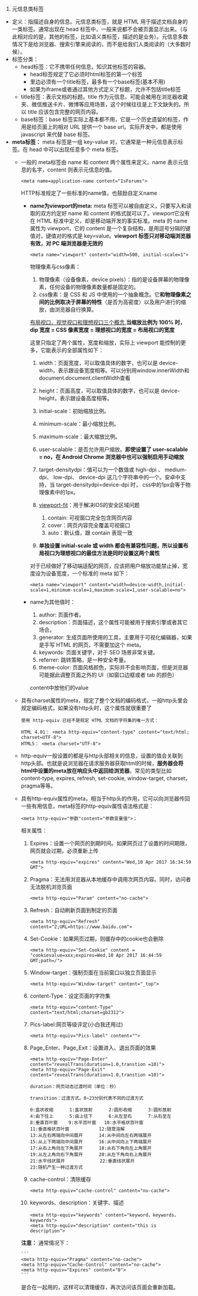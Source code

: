 1. 元信息类标签

  * 定义：指描述自身的信息。元信息类标签，就是 HTML 用于描述文档自身的一类标签。通常出现在 head 标签中，一般来说都不会被页面显示出来。（与此相对应的是，其他的标签，比如语义类标签，描述的是业务）。元信息多数情况下是给浏览器、搜索引擎来阅读的，而不是给我们人类阅读的（大多数时候）。
  * 标签分类：
    * head标签：它不携带任何信息，知识其他标签的容器。
      * head标签规定了它必须时html标签的第一个标签
      * 里边必须有一个title标签，最多有一个base标签(基本不用)
      * 如果为iframe或者通过其他方式定义了标题，允许不包括title标签
    * title标签：表示文档的标题。title 作为元信息，可能会被用在浏览器收藏夹、微信推送卡片、微博等应用场景，这个时候往往是上下文缺失的。所以 title 应该包含完整的网页内容。
    * base标签：base 标签实际上基本都不用，它是一个历史遗留的标签，作用是给页面上的相对 URL 提供一个 base url。实际开发中，都是使用 javascript 来代替 base 标签。
  * **meta标签：** meta 标签是一组 key-value 对，它通常是一种元信息表示标签。在 head 中可以出现任意多个 meta 标签。
    * 一般的 meta标签由 name 和 content 两个属性来定义。name 表示元信息的名字，content 则表示元信息的值。

      ```
      <meta name=application-name content="IsForums">
      ```
      HTTP标准规定了一些标准的name值，也鼓励自定义name

      * **name为viewport的meta:** meta 标签可以被自由定义，只要写入和读取的双方约定好 name 和 content 的格式就可以了。viewport它没有在 HTML 标准中定义，却是移动端开发的事实标准。meta 的 name 属性为 viewport，它的 content 是一个复杂结构，是用逗号分隔的键值对，键值对的格式是 key=value。**viewport 标签只对移动端浏览器有效，对 PC 端浏览器是无效的**

        ```
        <meta name="viewport" content="width=500, initial-scale=1">
        ```

        物理像素与css像素：
        1. 物理像素（设备像素，device pixels）：指的是设备屏幕的物理像素，任何设备的物理像素数量都是固定的。
        2. css像素：是 CSS 和 JS 中使用的一个抽象概念。它**和物理像素之间的比例取决于屏幕的特性**（是否为高密度）以及用户进行的缩放，由浏览器自行换算。

        [布局视口、视觉视口和理想视口三个概念](https://juejin.cn/post/6844903687240810509),**当缩放比例为 100% 时，dip 宽度 = CSS 像素宽度 = 理想视口的宽度 = 布局视口的宽度**

        这里只指定了两个属性，宽度和缩放，实际上 viewport 能控制的更多，它能表示的全部属性如下：
        1. width：页面宽度，可以取值具体的数字，也可以是 device-width，表示跟设备宽度相等。可以分别用window.innerWidth和document.document.clientWidth查看
        2. height：页面高度，可以取值具体的数字，也可以是 device-height，表示跟设备高度相等。
        3. initial-scale：初始缩放比例。
        4. minimum-scale：最小缩放比例。
        5. maximum-scale：最大缩放比例。
        6. user-scalable：是否允许用户缩放。**即使设置了 user-scalable = no，在 Android Chrome 浏览器中也可以强制启用手动缩放**
        7. target-densitydpi：值可以为一个数值或 high-dpi 、 medium-dpi、 low-dpi、 device-dpi 这几个字符串中的一个。安卓中支持，当 target-densitydpi=device-dpi 时， css中的1px会等于物理像素中的1px。
        8. [viewport-fit](https://juejin.cn/post/6844903712268222471)：用于解决IOS的安全区域问题
           1. contain: 可视窗口完全包含网页内容
           2. cover：网页内容完全覆盖可视窗口
           3. auto：默认值，跟 contain 表现一致

        9.  **单独设置 initial-scale 或 width 都会有兼容性问题，所以设置布局视口为理想视口的最佳方法是同时设置这两个属性**

        对于已经做好了移动端适配的网页，应该把用户缩放功能禁止掉，宽度设为设备宽度，一个标准的 meta 如下：

        ```
        <meta name="viewport" content="width=device-width,initial-scale=1,minimum-scale=1,maximum-scale=1,user-scalable=no">
        ```

      * name为其他值时：

        1. author: 页面作者。
        2. description：页面描述，这个属性可能被用于搜索引擎或者其它场合。
        3. generator: 生成页面所使用的工具，主要用于可视化编辑器，如果是手写 HTML 的网页，不需要加这个 meta。
        4. keywords: 页面关键字，对于 SEO 场景非常关键。
        5. referrer: 跳转策略，是一种安全考量。
        6. theme-color: 页面风格颜色，实际并不会影响页面，但是浏览器可能据此调整页面之外的 UI（如窗口边框或者 tab 的颜色）

        content中放他们的value


    * 具有charset属性的meta，规定了整个文档的编码格式，一般http头里会规定编码格式，如果没有http头时，这个属性就很重要了

      ```
      使用 http-equiv 已经不是规定 HTML 文档的字符集的唯一方式：

      HTML 4.01： <meta http-equiv="content-type" content="text/html; charset=UTF-8">
      HTML5： <meta charset="UTF-8">
      ```
    * http-equiv一般设置的都是与http头部相关的信息，设置的值会关联到http头部。也就是说浏览器在请求服务器获取html的时候，**服务器会将html中设置的meta放在响应头中返回给浏览器**。常见的类型比如content-type, expires, refresh, set-cookie, window-target, charset， pragma等等。
    * 具有http-equiv属性的meta，相当于http头的作用，它可以向浏览器传回一些有用信息，meta标签的http-equiv属性语法格式是：

      ```
      <meta http-equiv="参数"content="参数变量值">；
      ```
      相关属性：
      1. Expires：设置一个网页的到期时间。如果网页过了设置的时间期限，网页就会过期，必须重新上传
          ```
          <meta http-equiv="expires" content="Wed,10 Apr 2017 16:34:59 GMT">
          ```

      2. Pragma：无法用浏览器从本地缓存中调用次网页内容。同时，访问者无法脱机浏览页面

          ```
          <meta http-equiv="Param" content="no-cache">
          ```

      3. Refresh：自动刷新页面到制定的页面

          ```
          <meta http-equiv="Refresh" content="2;URL=https://www.baidu.com">
          ```

      4. Set-Cookie：如果网页过期，则缓存中的cookie也会删除

          ```
          <meta http-equiv="Set-Cookie" content = "cookievalue=xxx;expires=Wed,10 Apr 2017 16:44:59 GMT;path=/">
          ```

      5. Window-target：强制页面在当前窗口以独立页面显示

          ```
          <meta http-equiv="Window-target" content="_top">
          ```

      6. content-Type：设定页面的字符集

          ```
          <meta http-equiv="content-Type" content="text/html;charset=gb2312">
          ```

      7. Pics-label:网页等级评定(小白我还用过)

          ```
          <meta http-equiv="Pics-label" content="">
          ```

      8. Page_Enter、Page_Exit：设置进入、退出页面的效果

          ```
          <meta http-equiv="Page-Enter" content="revealTrans(duration=1.0,transtion =10)">
          <meta http-equiv="Page-Exit" content="revealTrans(duration=1.0,transtion =10)">

          duration：网页动态过渡时间（单位：秒）

          transition：过渡方式。0~23分别代表不同的过渡方式

          0:盒状收缩      1:盒状放射      2:圆形收缩      3:圆形放射
          4:由下往上      5:由上往下      6:从左至右      7:从右至左
          8:垂直百叶窗    9:水平百叶窗   10:水平格状百叶窗
          11:垂直格状百叶窗           12:随意溶解
          13:从左右两端向中间展开      14:从中间向左右两端展开
          15:从上下两端向中间展开      16:从中间向上下两端展开
          17:从右上角向左下角展开      18:从右下角向左上角展开
          19:从左上角向右下角展开      20:从左下角向右上角展开
          21:水平线状展开             22:垂直线状展开
          23:随机产生一种过渡方式
          ```
      9. cache-control：清除缓存

          ```
          <meta http-equiv="cache-control" content="no-cache">
          ```

      10. keywords、description：关键字、描述

          ```
          <meta http-equiv="keywords" content="keyword，keywords，keywords">
          <meta http-equiv="description" content="this is description">
          ```

      **注意：** 通常情况下：

          ```
          <meta http-equiv="Pragma" content="no-cache">
          <meta http-equiv="Cache-Control" content="no-cache">
          <meta http-equiv="Expires" content="0">
          ```

        是合在一起用的，这样可以清理缓存，再次访问该页面会重新加载。